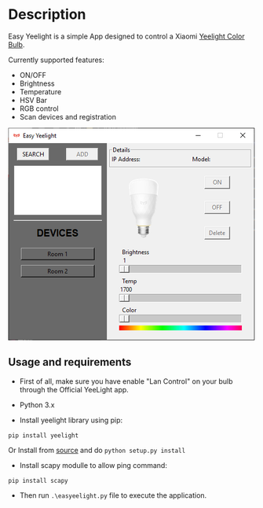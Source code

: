 # Description
Easy Yeelight is a simple App designed to control a Xiaomi [Yeelight Color Bulb](https://www.yeelight.com/en_US/product/lemon2-color).

Currently supported features:
* ON/OFF
* Brightness
* Temperature
* HSV Bar
* RGB control
* Scan devices and registration

![Gui-Image](GUI.png)

## Usage and requirements

* First of all, make sure you have enable "Lan Control" on your bulb through the Official YeeLight app.

* Python 3.x

* Install yeelight library using pip:
``` 
pip install yeelight
```
Or Install from [source](https://gitlab.com/stavros/python-yeelight) and do ``python setup.py install``


* Install scapy modulle to allow ping command:
```
pip install scapy
```

* Then run ``.\easyeelight.py`` file to execute the application.

